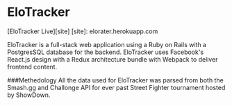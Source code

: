 # EloTracker
[EloTracker Live][site]
[site]: elorater.herokuapp.com

EloTracker is a full-stack web application using a Ruby on Rails with a PostgresSQL database for the backend.  EloTracker uses Facebook's React.js design with a Redux architecture bundle with Webpack to deliver frontend content.  

###Methedology
All the data used for EloTracker was parsed from both the Smash.gg and Challonge API for ever past Street Fighter tournament hosted by ShowDown.  
